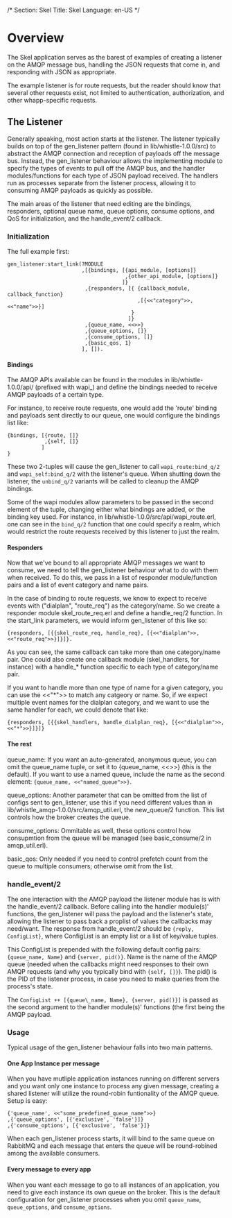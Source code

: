 /*
Section: Skel
Title: Skel
Language: en-US
*/

# Overview

The Skel application serves as the barest of examples of creating a listener on the AMQP message bus, handling the JSON requests that come in, and responding with JSON as appropriate.

The example listener is for route requests, but the reader should know that several other requests exist, not limited to authentication, authorization, and other whapp-specific requests.

## The Listener

Generally speaking, most action starts at the listener. The listener typically builds on top of the gen\_listener pattern (found in lib/whistle-1.0.0/src) to abstract the AMQP connection and reception of payloads off the message bus. Instead, the gen\_listener behaviour allows the implementing module to specify the types of events to pull off the AMQP bus, and the handler modules/functions for each type of JSON payload received. The handlers run as processes separate from the listener process, allowing it to consuming AMQP payloads as quickly as possible.

The main areas of the listener that need editing are the bindings, responders, optional queue name, queue options, consume options, and QoS for initialization, and the handle\_event/2 callback.

### Initialization

The full example first:

    gen_listener:start_link(?MODULE
                            ,[{bindings, [{api_module, [options]}
                                          ,{other_api_module, [options]}
                                         ]}
                             ,{responders, [{ {callback_module, callback_function}
                                              ,[{<<"category">>, <<"name">>}]
                                            }
                                           ]}
                             ,{queue_name, <<>>}
                             ,{queue_options, []}
                             ,{consume_options, []}
                             ,{basic_qos, 1}
                            ], []).

#### Bindings

The AMQP APIs available can be found in the modules in lib/whistle-1.0.0/api/ (prefixed with wapi\_) and define the bindings needed to receive AMQP payloads of a certain type.

For instance, to receive route requests, one would add the 'route' binding and payloads sent directly to our queue, one would configure the bindings list like:

    {bindings, [{route, []}
                ,{self, []}
               ]
    }

These two 2-tuples will cause the gen\_listener to call `wapi_route:bind_q/2` and `wapi_self:bind_q/2` with the listener's queue. When shutting down the listener, the `unbind_q/2` variants will be called to cleanup the AMQP bindings.

Some of the wapi modules allow parameters to be passed in the second element of the tuple, changing either what bindings are added, or the binding key used. For instance, in lib/whistle-1.0.0/src/api/wapi\_route.erl, one can see in the `bind_q/2` function that one could specify a realm, which would restrict the route requests received by this listener to just the realm.

#### Responders

Now that we've bound to all appropriate AMQP messages we want to consume, we need to tell the gen\_listener behaviour what to do with them when received. To do this, we pass in a list of responder module/function pairs and a list of event category and name pairs.

In the case of binding to route requests, we know to expect to receive events with ("dialplan", "route\_req") as the category/name. So we create a responder module skel\_route\_req.erl and define a handle\_req/2 function. In the start\_link parameters, we would inform gen\_listener of this like so:


    {responders, [{{skel_route_req, handle_req}, [{<<"dialplan">>, <<"route_req">>}]}]}.

As you can see, the same callback can take more than one category/name pair. One could also create one callback module (skel\_handlers, for instance) with a handle\_\* function specific to each type of category/name pair.

If you want to handle more than one type of name for a given category, you can use the <<"\*">> to match any catgeory or name. So, if we expect multiple event names for the dialplan category, and we want to use the same handler for each, we could denote that like:

    {responders, [{{skel_handlers, handle_dialplan_req}, [{<<"dialplan">>, <<"*">>}]}]}

#### The rest

queue\_name: If you want an auto-generated, anonymous queue, you can omit the queue\_name tuple, or set it to {queue\_name, <<>>} (this is the default). If you want to use a named queue, include the name as the second element: `{queue_name, <<"named_queue">>}`.

queue\_options: Another parameter that can be omitted from the list of configs sent to gen\_listener, use this if you need different values than in lib/whistle\_amqp-1.0.0/src/amqp\_util.erl, the new\_queue/2 function. This list controls how the broker creates the queue.

consume\_options: Ommitable as well, these options control how consupmtion from the queue will be managed (see basic\_consume/2 in amqp\_util.erl).

basic\_qos: Only needed if you need to control prefetch count from the queue to multiple consumers; otherwise omit from the list.

### handle\_event/2

The one interaction with the AMQP payload the listener module has is with the handle\_event/2 callback. Before calling into the handler module(s)' functions, the gen\_listener will pass the payload and the listener's state, allowing the listener to pass back a proplist of values the callbacks may need/want. The response from handle\_event/2 should be `{reply, ConfigList}`, where ConfigList is an empty list or a list of key/value tuples.

This ConfigList is prepended with the following default config pairs: `{queue_name, Name}` and `{server, pid()}`. Name is the name of the AMQP queue (needed when the callbacks might need responses to their own AMQP requests (and why you typically bind with `{self, []}`). The pid() is the PID of the listener process, in case you need to make queries from the process's state.

The `ConfigList ++ [{queue\_name, Name}, {server, pid()}]` is passed as the second argument to the handler module(s)' functions (the first being the AMQP payload.

### Usage

Typical usage of the gen\_listener behaviour falls into two main patterns.

#### One App Instance per message

When you have mutliple application instances running on different servers and you want only one instance to process any given message, creating a shared listener will utilize the round-robin funtionality of the AMQP queue. Setup is easy:

    {'queue_name', <<"some_predefined_queue_name">>}
    ,{'queue_options', [{'exclusive', 'false'}]}
    ,{'consume_options', [{'exclusive', 'false'}]}

When each gen\_listener process starts, it will bind to the same queue on RabbitMQ and each message that enters the queue will be round-robined among the available consumers.

#### Every message to every app

When you want each message to go to all instances of an application, you need to give each instance its own queue on the broker. This is the default configuration for gen\_listener processes when you omit `queue_name`, `queue_options`, and `consume_options`.
